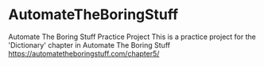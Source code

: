 # AutomateTheBoringStuff
Automate The Boring Stuff Practice Project
This is a practice project for the 'Dictionary' chapter in Automate The Boring Stuff
https://automatetheboringstuff.com/chapter5/
